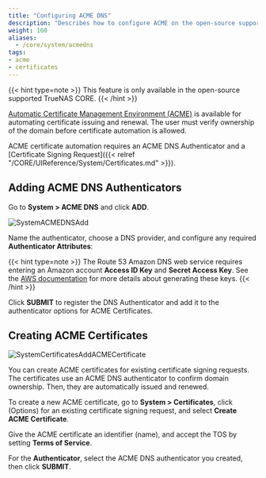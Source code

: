 ```yaml
---
title: "Configuring ACME DNS"
description: "Describes how to configure ACME on the open-source supported TrueNAS CORE."
weight: 160
aliases:
  - /core/system/acmedns
tags:
- acme
- certificates
---
```




{{< hint type=note >}}
This feature is only available in the open-source supported TrueNAS CORE.
{{< /hint >}}

[Automatic Certificate Management Environment (ACME)](https://ietf-wg-acme.github.io/acme/draft-ietf-acme-acme.html) is available for automating certificate issuing and renewal.
The user must verify ownership of the domain before certificate automation is allowed.

ACME certificate automation requires an ACME DNS Authenticator and a [Certificate Signing Request]({{< relref "/CORE/UIReference/System/Certificates.md" >}}).

## Adding ACME DNS Authenticators

Go to **System > ACME DNS** and click **ADD**.

![SystemACMEDNSAdd](/images/CORE/System/SystemACMEDNSAdd.png "ACME DNS Add")

Name the authenticator, choose a DNS provider, and configure any required **Authenticator Attributes**:

{{< hint type=note >}}
The Route 53 Amazon DNS web service requires entering an Amazon account **Access ID Key** and **Secret Access Key**.
See the [AWS documentation](https://aws.amazon.com/premiumsupport/knowledge-center/create-access-key/) for more details about generating these keys.
{{< /hint >}}

Click **SUBMIT** to register the DNS Authenticator and add it to the authenticator options for ACME Certificates.

## Creating ACME Certificates

![SystemCertificatesAddACMECertificate](/images/CORE/System/SystemCertificatesAddACMECertificate.png "Create an ACME Certificate")

You can create ACME certificates for existing certificate signing requests.
The certificates use an ACME DNS authenticator to confirm domain ownership. Then, they are automatically issued and renewed.

To create a new ACME certificate, go to **System > Certificates**, click <i class="fa fa-ellipsis-v" aria-hidden="true" title="Options"></i> (Options) for an existing certificate signing request, and select **Create ACME Certificate**.

Give the ACME certificate an identifier (name), and accept the TOS by setting **Terms of Service**.

For the **Authenticator**, select the ACME DNS authenticator you created, then click **SUBMIT**.
